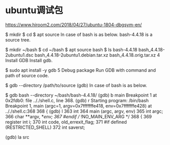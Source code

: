 # ubuntu调试包
https://www.hiroom2.com/2018/04/27/ubuntu-1804-dbgsym-en/


$ mkdir <package>
$ cd <package>
$ apt source <package>
In case of bash is as below. bash-4.4.18 is a source tree.

$ mkdir ~/bash
$ cd ~/bash
$ apt source bash
$ ls
bash-4.4.18                         bash_4.4.18-2ubuntu1.dsc
bash_4.4.18-2ubuntu1.debian.tar.xz  bash_4.4.18.orig.tar.xz
4 Install GDB
Install gdb.

$ sudo apt install -y gdb
5 Debug package
Run GDB with command and path of source code.

$ gdb <command> --directory /path/to/source
<snip>
(gdb)
In case of bash is as below.

$ gdb bash --directory ~/bash/bash-4.4.18/
<snip>
(gdb) b main
Breakpoint 1 at 0x2fdb0: file .././shell.c, line 368.
(gdb) r
Starting program: /bin/bash
Breakpoint 1, main (argc=1, argv=0x7fffffffe418, env=0x7fffffffe428) at
.././shell.c:368
368     {
(gdb) l
363     int
364     main (argc, argv, env)
365          int argc;
366          char **argv, **env;
367     #endif /* !NO_MAIN_ENV_ARG */
368     {
369       register int i;
370       int code, old_errexit_flag;
371     #if defined (RESTRICTED_SHELL)
372       int saverst;

(gdb) la src